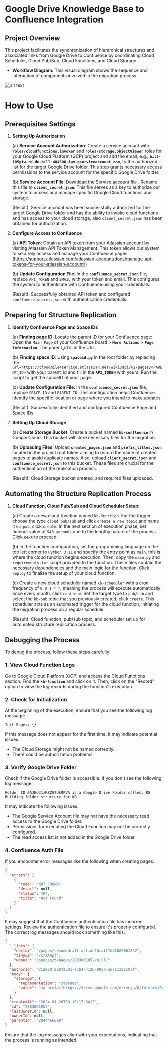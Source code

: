 # Google Drive Knowledge Base to Confluence Integration

## **Project Overview**

This project facilitates the synchronization of hierarchical structures and associated links from Google Drive to Confluence by coordinating Cloud Scheduler, Cloud Pub/Sub, Cloud Functions, and Cloud Storage.

- **Workflow Diagram:** This visual diagram shows the sequence and interaction of components involved in the migration process.

![alt text](img.png)

# **How to Use**

## **Prerequisites Settings**

1. **Setting Up Authorization**

   (a) **Service Account Authorization**: Create a service account with **`roles/cloudfunctions.invoker`** and **`roles/storage.objectViewer`** roles for your Google Cloud Platform (GCP) project and add the email, e.g., **`bill-105@tw-rd-de-bill-404606.iam.gserviceaccount.com`**, to the authorized list for the target Google Drive folder. This step grants necessary access permissions to the service account for the specific Google Drive folder.

   (b) **Service Account File**: Download the Service account file . Rename this file to **`client_secret.json`**. This file serves as a key to authorize our system to access and manage specific Google Cloud functions and storage.

   (Result): Service account has been successfully authorized for the target Google Drive folder and has the ability to invoke cloud functions and has access to your cloud storage, also `client_secret.json` has been obtained for authorization.

2. **Configure Access to Confluence**

   (a) **API Token**: Obtain an API token from your Atlassian account by visiting Atlassian API Token Management. This token allows our system to securely access and manage your Confluence pages.(https://support.atlassian.com/atlassian-account/docs/manage-api-tokens-for-your-atlassian-account/)

   (b) **Update Configuration File**: In the **`confluence_secret.json`** file, replace `API_TOKEN` and `EMAIL` with your token and email. This configures the system to authenticate with Confluence using your credentials.

   (Result): Successfully obtained API token and configured `confluence_secret.json` with authentication credentials.

## **Preparing for Structure Replication**

1. **Identify Confluence Page and Space IDs**

   (a) **Finding page ID**: Locate the parent ID for your Confluence page: Open the `Main Page` of your Confluence board > **`More Actions`** > **`Page Information`**. The parent_id is in the URL.

   (b) **Finding space ID**: Using **`spaceid.py`** in the root folder by replacing the `url=https://cloudmile4service.atlassian.net/wiki/api/v2/pages/<PARENT_ID>` with your parent_id and fill in the **`API_TOKEN`** with yours. Run the script to get the spaceID of your page.

   (c) **Update Configuration File**: In the **`confluence_secret.json`** file, replace `SPACE_ID` and `PARENT_ID`. This configuration helps Confluence identify the specific location or page where you intend to make updates.

   (Result): Successfully identified and configured Confluence Page and Space IDs.

2. **Setting Up Cloud Storage**

   (a) **Create Storage Bucket**: Create a bucket named **`kb-confluence`** in Google Cloud. This bucket will store necessary files for the migration.

   (b) **Uploading Files**: Upload **`created_pages.json`** and **`prefix_titles.json`** located in the project root folder aiming to record the name of created pages to avoid duplicate names. Also, upload **`client_secret.json`** and **`confluence_secret.json`** to this bucket. These files are crucial for the authentication of the replication process.

   (Result): Cloud Storage bucket created, and required files uploaded.

## **Automating the Structure Replication Process**

1. **Cloud Function, Cloud Pub/Sub and Cloud Scheduler Setup**:

   (a) Create a new cloud function named `kb-function`. For the trigger, choose the type `cloud pub/sub` and click `create a new topic` and name it `kb-pub`, click `create`. In the next section of execution phase, set timeout value of `540 seconds` due to the lengthy nature of the process. Click `next` to proceed.

   (b) In the function configuration, set the programming language on the top left corner to `Python 3.11` and specify the entry point as `main`, this is where the cloud function begins execution. Then, copy the `main.py` and `requirements.txt` script provided to the function. These files contain the necessary dependencies and the main logic for the function. Click `deploy` to finalize the setup of your cloud function.

   (c) Create a new cloud scheduler named `kb-scheduler` with a cron frequency of `0 0 1 * *`, meaning the process will execute automatically once every month, click `continue`. Set the target type to `pub/sub` and select the `kb-pub` topic that you previously created, click `create`. This scheduler acts as an automated trigger for the cloud function, initiating the migration process on a regular schedule.

   (Result): Cloud function, pub/sub topic, and scheduler set up for automated structure replication process.

## **Debugging the Process**

To debug the process, follow these steps carefully:

### **1. View Cloud Function Logs**

Go to Google Cloud Platform (GCP) and access the Cloud Functions section. Find the **`kb-function`** and click on it. Then, click on the "Record" option to view the log records during the function's execution.

### **2. Check for Initialization**

At the beginning of the execution, ensure that you see the following log message:

```
Init Pages: {}

```

If this message does not appear for the first time, it may indicate potential issues:

- The Cloud Storage might not be named correctly.
- There could be authorization problems.

### **3. Verify Google Drive Folder**

Check if the Google Drive folder is accessible. If you don't see the following log message:

```
Folder ID 0AJEo31zRZZG7Uk9PVA is a Google Drive Folder called: KB
Building folder structure for KB

```

It may indicate the following issues:

- The Google Service Account file may not have the necessary read access to the Google Drive folder.
- Permissions for executing the Cloud Function may not be correctly configured.
- The read access list is not added in the Google Drive folder.

### **4. Confluence Auth File**

If you encounter error messages like the following when creating pages:

```json
{
  "errors": [
    {
      "code": "NOT_FOUND",
      "detail": null,
      "status": 404,
      "title": "Not Found"
    }
  ]
}
```

It may suggest that the Confluence authentication file has incorrect settings. Review the authentication file to ensure it's properly configured.
The correct log messages should look something like this:

```json
{
  "_links": {
    "editui": "/pages/resumedraft.action?draftId=2083061852",
    "tinyui": "/x/XAApf",
    "webui": "/spaces/b/pages/2083061852/bill1"
  },
  "authorId": "712020:e6872501-a7b4-4126-905a-a57113e2c8af",
  "body": {
    "storage": {
      "representation": "storage",
      "value": "<a href=\"https://drive.google.com/drive/u/0/folders/0ANbyjco9413kUk9PVA\"> KB here</a>"
    }
  },
  "createdAt": "2024-01-26T08:10:17.341Z",
  "id": "2083061852",
  "lastOwnerId": null,
  "ownerId": null,
  "parentId": "2044466099"
}
```

Ensure that the log messages align with your expectations, indicating that the process is running as intended.
